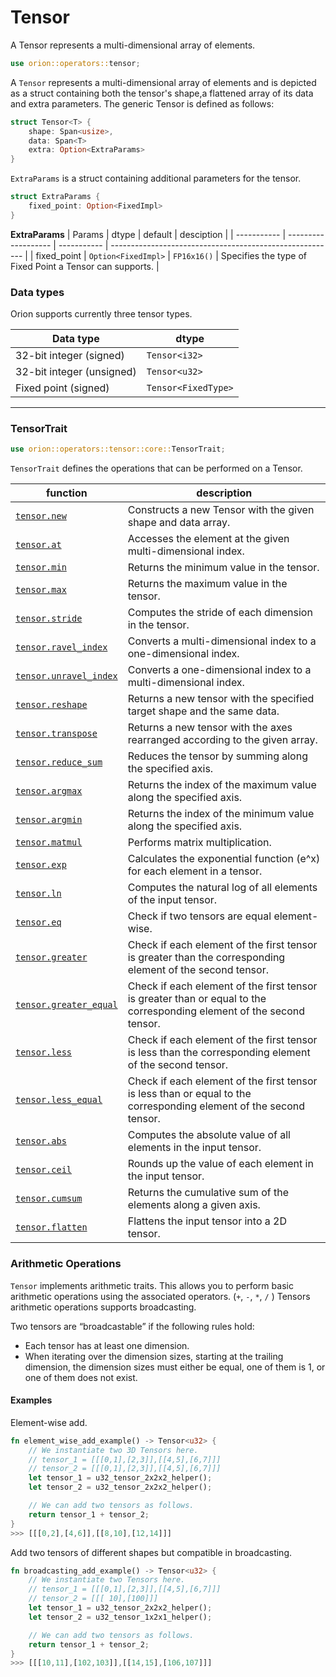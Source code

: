 # Tensor

A Tensor represents a multi-dimensional array of elements.

```rust
use orion::operators::tensor;
```

A `Tensor` represents a multi-dimensional array of elements and is depicted as a struct containing both the tensor's shape,a flattened array of its data and extra parameters. The generic Tensor is defined as follows:

```rust
struct Tensor<T> {
    shape: Span<usize>,
    data: Span<T>
    extra: Option<ExtraParams>
}
```

`ExtraParams` is a struct containing additional parameters for the tensor.

```rust
struct ExtraParams {
    fixed_point: Option<FixedImpl>
}
```

**ExtraParams**
| Params      | dtype               | default     | desciption                                               |
| ----------- | ------------------- | ----------- | -------------------------------------------------------- |
| fixed_point | `Option<FixedImpl>` | `FP16x16()` | Specifies the type of Fixed Point a Tensor can supports. |

### Data types

Orion supports currently three tensor types.

| Data type                 | dtype               |
| ------------------------- | ------------------- |
| 32-bit integer (signed)   | `Tensor<i32>`       |
| 32-bit integer (unsigned) | `Tensor<u32>`       |
| Fixed point  (signed)     | `Tensor<FixedType>` |

---

### Tensor**Trait**

```rust
use orion::operators::tensor::core::TensorTrait;
```

`TensorTrait` defines the operations that can be performed on a Tensor.

| function | description |
| --- | --- |
| [`tensor.new`](tensor.new.md) | Constructs a new Tensor with the given shape and data array. |
| [`tensor.at`](tensor.at.md) | Accesses the element at the given multi-dimensional index. |
| [`tensor.min`](tensor.min.md) | Returns the minimum value in the tensor.     |
| [`tensor.max`](tensor.max.md) | Returns the maximum value in the tensor. |
| [`tensor.stride`](tensor.stride.md) | Computes the stride of each dimension in the tensor. |
| [`tensor.ravel_index`](tensor.ravel\_index.md) | Converts a multi-dimensional index to a one-dimensional index. |
| [`tensor.unravel_index`](tensor.unravel\_index.md) | Converts a one-dimensional index to a multi-dimensional index. |
| [`tensor.reshape`](tensor.reshape.md) | Returns a new tensor with the specified target shape and the same data.  |
| [`tensor.transpose`](tensor.transpose.md) | Returns a new tensor with the axes rearranged according to the given array. |
| [`tensor.reduce_sum`](tensor.reduce\_sum.md) | Reduces the tensor by summing along the specified axis. |
| [`tensor.argmax`](tensor.argmax.md) | Returns the index of the maximum value along the specified axis.   |
| [`tensor.argmin`](tensor.argmin.md) | Returns the index of the minimum value along the specified axis. |
| [`tensor.matmul`](tensor.matmul.md) | Performs matrix multiplication.  |
| [`tensor.exp`](tensor.exp.md) | Calculates the exponential function (e^x) for each element in a tensor. |
| [`tensor.ln`](tensor.ln.md) | Computes the natural log of all elements of the input tensor. |
| [`tensor.eq`](tensor.eq.md) | Check if two tensors are equal element-wise. |
| [`tensor.greater`](tensor.greater.md) | Check if each element of the first tensor is greater than the corresponding element of the second tensor. |
| [`tensor.greater_equal`](tensor.greater\_equal.md) | Check if each element of the first tensor is greater than or equal to the corresponding element of the second tensor. |
| [`tensor.less`](tensor.less.md) | Check if each element of the first tensor is less than the corresponding element of the second tensor. |
| [`tensor.less_equal`](tensor.less\_equal.md) | Check if each element of the first tensor is less than or equal to the corresponding element of the second tensor. |
| [`tensor.abs`](tensor.abs.md) | Computes the absolute value of all elements in the input tensor. |
| [`tensor.ceil`](tensor.ceil.md) | Rounds up the value of each element in the input tensor. |
| [`tensor.cumsum`](tensor.cumsum.md) | Returns the cumulative sum of the elements along a given axis. |
| [`tensor.flatten`](tensor.flatten.md) | Flattens the input tensor into a 2D tensor. |

### Arithmetic Operations

`Tensor` implements arithmetic traits. This allows you to perform basic arithmetic operations using the associated operators. (`+`, `-`, `*`, `/` ) Tensors arithmetic operations supports broadcasting.

Two tensors are “broadcastable” if the following rules hold:

- Each tensor has at least one dimension.
- When iterating over the dimension sizes, starting at the trailing dimension, the dimension sizes must either be equal, one of them is 1, or one of them does not exist.

#### Examples

Element-wise add.

```rust
fn element_wise_add_example() -> Tensor<u32> {
    // We instantiate two 3D Tensors here.
    // tensor_1 = [[[0,1],[2,3]],[[4,5],[6,7]]]
    // tensor_2 = [[[0,1],[2,3]],[[4,5],[6,7]]]
    let tensor_1 = u32_tensor_2x2x2_helper();
    let tensor_2 = u32_tensor_2x2x2_helper();

    // We can add two tensors as follows.
    return tensor_1 + tensor_2;
}
>>> [[[0,2],[4,6]],[[8,10],[12,14]]]
```

Add two tensors of different shapes but compatible in broadcasting.

```rust
fn broadcasting_add_example() -> Tensor<u32> {
    // We instantiate two Tensors here.
    // tensor_1 = [[[0,1],[2,3]],[[4,5],[6,7]]]
    // tensor_2 = [[[ 10],[100]]]
    let tensor_1 = u32_tensor_2x2x2_helper();
    let tensor_2 = u32_tensor_1x2x1_helper();

    // We can add two tensors as follows.
    return tensor_1 + tensor_2;
}
>>> [[[10,11],[102,103]],[[14,15],[106,107]]]
```
